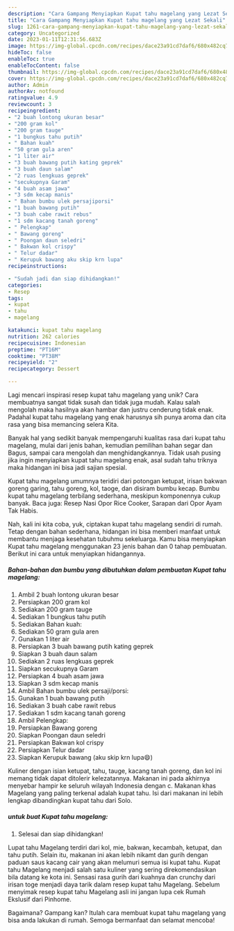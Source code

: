 ```yaml
---
description: "Cara Gampang Menyiapkan Kupat tahu magelang yang Lezat Sekali"
title: "Cara Gampang Menyiapkan Kupat tahu magelang yang Lezat Sekali"
slug: 1261-cara-gampang-menyiapkan-kupat-tahu-magelang-yang-lezat-sekali
category: Uncategorized
date: 2023-01-11T12:31:56.683Z
image: https://img-global.cpcdn.com/recipes/dace23a91cd7daf6/680x482cq70/kupat-tahu-magelang-foto-resep-utama.jpg
hideToc: false
enableToc: true
enableTocContent: false
thumbnail: https://img-global.cpcdn.com/recipes/dace23a91cd7daf6/680x482cq70/kupat-tahu-magelang-foto-resep-utama.jpg
cover: https://img-global.cpcdn.com/recipes/dace23a91cd7daf6/680x482cq70/kupat-tahu-magelang-foto-resep-utama.jpg
author: Admin
authorAv: notfound
ratingvalue: 4.9
reviewcount: 3
recipeingredient:
- "2 buah lontong ukuran besar"
- "200 gram kol"
- "200 gram tauge"
- "1 bungkus tahu putih"
- " Bahan kuah"
- "50 gram gula aren"
- "1 liter air"
- "3 buah bawang putih kating geprek"
- "3 buah daun salam"
- "2 ruas lengkuas geprek"
- "secukupnya Garam"
- "4 buah asam jawa"
- "3 sdm kecap manis"
- " Bahan bumbu ulek persajiporsi"
- "1 buah bawang putih"
- "3 buah cabe rawit rebus"
- "1 sdm kacang tanah goreng"
- " Pelengkap"
- " Bawang goreng"
- " Poongan daun seledri"
- " Bakwan kol crispy"
- " Telur dadar"
- " Kerupuk bawang aku skip krn lupa"
recipeinstructions:

- "Sudah jadi dan siap dihidangkan!"
categories:
- Resep
tags:
- kupat
- tahu
- magelang

katakunci: kupat tahu magelang 
nutrition: 262 calories
recipecuisine: Indonesian
preptime: "PT16M"
cooktime: "PT38M"
recipeyield: "2"
recipecategory: Dessert

---
```





Lagi mencari inspirasi resep kupat tahu magelang yang unik? Cara membuatnya sangat tidak susah dan tidak juga mudah. Kalau salah mengolah maka hasilnya akan hambar dan justru cenderung tidak enak. Padahal kupat tahu magelang yang enak harusnya sih punya aroma dan cita rasa yang bisa memancing selera Kita.





Banyak hal yang sedikit banyak mempengaruhi kualitas rasa dari kupat tahu magelang, mulai dari jenis bahan, kemudian pemilihan bahan segar dan Bagus, sampai cara mengolah dan menghidangkannya. Tidak usah pusing jika ingin menyiapkan kupat tahu magelang enak,      asal sudah tahu triknya maka hidangan ini bisa jadi sajian spesial.














Kupat tahu magelang umumnya teridiri dari potongan ketupat, irisan bakwan goreng garing, tahu goreng, kol, taoge, dan disiram bumbu kecap. Bumbu kupat tahu magelang terbilang sederhana, meskipun komponennya cukup banyak. Baca juga: Resep Nasi Opor Rice Cooker, Sarapan dari Opor Ayam Tak Habis.






Nah, kali ini kita coba, yuk, ciptakan kupat tahu magelang sendiri di rumah. Tetap dengan bahan sederhana, hidangan ini bisa memberi manfaat untuk membantu menjaga kesehatan tubuhmu sekeluarga. Kamu bisa menyiapkan Kupat tahu magelang menggunakan 23 jenis bahan dan 0 tahap pembuatan. Berikut ini cara untuk menyiapkan hidangannya.

<!--inarticleads1-->

##### Bahan-bahan dan bumbu yang dibutuhkan dalam pembuatan Kupat tahu magelang:

1. Ambil 2 buah lontong ukuran besar
1. Persiapkan 200 gram kol
1. Sediakan 200 gram tauge
1. Sediakan 1 bungkus tahu putih
1. Sediakan  Bahan kuah:
1. Sediakan 50 gram gula aren
1. Gunakan 1 liter air
1. Persiapkan 3 buah bawang putih kating geprek
1. Siapkan 3 buah daun salam
1. Sediakan 2 ruas lengkuas geprek
1. Siapkan secukupnya Garam
1. Persiapkan 4 buah asam jawa
1. Siapkan 3 sdm kecap manis
1. Ambil  Bahan bumbu ulek persaji/porsi:
1. Gunakan 1 buah bawang putih
1. Sediakan 3 buah cabe rawit rebus
1. Sediakan 1 sdm kacang tanah goreng
1. Ambil  Pelengkap:
1. Persiapkan  Bawang goreng
1. Siapkan  Poongan daun seledri
1. Persiapkan  Bakwan kol crispy
1. Persiapkan  Telur dadar
1. Siapkan  Kerupuk bawang (aku skip krn lupa😄)


Kuliner dengan isian ketupat, tahu, tauge, kacang tanah goreng, dan kol ini memang tidak dapat ditolerir kelezatannya. Makanan ini pada akhirnya menyebar hampir ke seluruh wilayah Indonesia dengan c. Makanan khas Magelang yang paling terkenal adalah kupat tahu. Isi dari makanan ini lebih lengkap dibandingkan kupat tahu dari Solo. 

<!--inarticleads2-->

#####  untuk buat Kupat tahu magelang:


1. Selesai dan siap dihidangkan!

Lupat tahu Magelang terdiri dari kol, mie, bakwan, kecambah, ketupat, dan tahu putih. Selain itu, makanan ini akan lebih nikamt dan gurih dengan paduan saus kacang cair yang akan melumuri semua isi kupat tahu. Kupat tahu Magelang menjadi salah satu kuliner yang sering direkomendasikan bila datang ke kota ini. Sensasi rasa gurih dari kuahnya dan crunchy dari irisan toge menjadi daya tarik dalam resep kupat tahu Magelang. Sebelum menyimak resep kupat tahu Magelang asli ini jangan lupa cek Rumah Ekslusif dari Pinhome. 

Bagaimana? Gampang kan? Itulah cara membuat kupat tahu magelang yang bisa anda lakukan di rumah. Semoga bermanfaat dan selamat mencoba!
